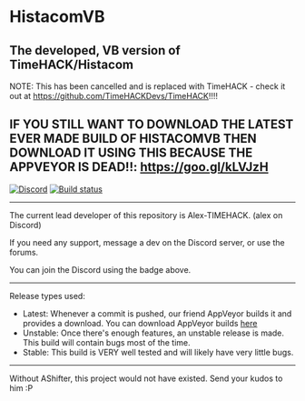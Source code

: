 
# HistacomVB

## The developed, VB version of TimeHACK/Histacom

NOTE: This has been cancelled and is replaced with TimeHACK - check it out at https://github.com/TimeHACKDevs/TimeHACK!!!!

IF YOU STILL WANT TO DOWNLOAD THE LATEST EVER MADE BUILD OF HISTACOMVB THEN DOWNLOAD IT USING THIS BECAUSE THE APPVEYOR IS DEAD!!: https://goo.gl/kLVJzH
---

[![Discord](https://discordapp.com/api/guilds/234414439330349056/widget.png?style=shield)](https://discord.gg/zMwf3)
[![Build status](https://ci.appveyor.com/api/projects/status/oo603xid0lea8b0t?svg=true)](https://ci.appveyor.com/project/timehack/histacomvb)

---
The current lead developer of this repository is Alex-TIMEHACK. (alex on Discord)

If you need any support, message a dev on the Discord server, or use the forums.

You can join the Discord using the badge above.

---

Release types used:
- Latest: Whenever a commit is pushed, our friend AppVeyor builds it and provides a download. You can download AppVeyor builds [here](http://ci.appveyor.com/project/timehack/histcomvb/build/artifacts)
- Unstable: Once there's enough features, an unstable release is made. This build will contain bugs most of the time.
- Stable: This build is VERY well tested and will likely have very little bugs.

---

Without AShifter, this project would not have existed. Send your kudos to him :P

